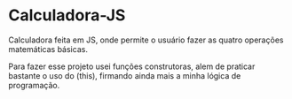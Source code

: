 # Calculadora-JS

Calculadora feita em JS, onde permite o usuário fazer as quatro operações matemáticas básicas.

Para fazer esse projeto usei funções construtoras, alem de praticar bastante o uso do (this), firmando ainda mais a minha lógica de programação.
